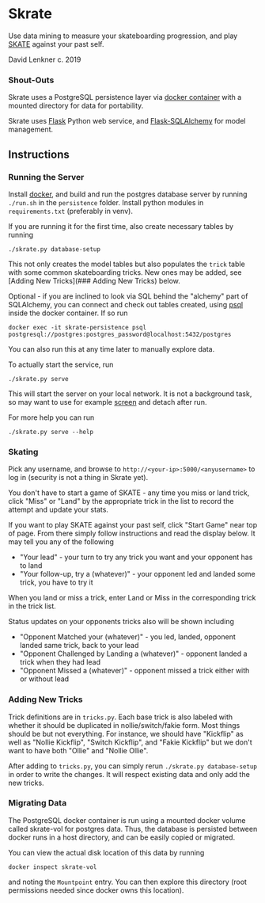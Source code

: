 # Skrate

Use data mining to measure your skateboarding progression, and play
[SKATE](https://en.wikipedia.org/wiki/Game_of_Skate) against your past self.

David Lenkner
c. 2019

### Shout-Outs

Skrate uses a PostgreSQL persistence layer via [docker container](https://hub.docker.com/_/postgres)
with a mounted directory for data for portability.

Skrate uses [Flask](https://www.palletsprojects.com/p/flask/) Python web service, and
[Flask-SQLAlchemy](https://flask-sqlalchemy.palletsprojects.com/en/2.x/) for model management.

## Instructions

### Running the Server

Install [docker](https://docs.docker.com/install/linux/docker-ce/ubuntu/), and build and run the
postgres database server by running `./run.sh` in the `persistence` folder. Install python modules
in `requirements.txt` (preferably in venv).

If you are running it for the first time, also create necessary tables by running

	./skrate.py database-setup

This not only creates the model tables but also populates the `trick` table with some common
skateboarding tricks. New ones may be added, see [Adding New Tricks](### Adding New Tricks) below.

Optional - if you are inclined to look via SQL behind the "alchemy" part of SQLAlchemy, you can connect
and check out tables created, using [psql](http://www.postgresqltutorial.com/install-postgresql/) inside
the docker container. If so run

	docker exec -it skrate-persistence psql postgresql://postgres:postgres_password@localhost:5432/postgres

You can also run this at any time later to manually explore data.

To actually start the service, run

	./skrate.py serve

This will start the server on your local network. It is not a background task, so may want to use
for example [screen](https://linuxize.com/post/how-to-use-linux-screen/) and detach after run.

For more help you can run

	./skrate.py serve --help

### Skating

Pick any username, and browse to `http://<your-ip>:5000/<anyusername>` to log in (security is not a
thing in Skrate yet).

You don't have to start a game of SKATE - any time you miss or land trick, click "Miss" or "Land" by
the appropriate trick in the list to record the attempt and update your stats.

If you want to play SKATE against your past self, click "Start Game" near top of page. From there
simply follow instructions and read the display below. It may tell you any of the following

* "Your lead" - your turn to try any trick you want and your opponent has to land
* "Your follow-up, try a (whatever)" - your opponent led and landed some trick, you have to try it

When you land or miss a trick, enter Land or Miss in the corresponding trick in the trick list.

Status updates on your opponents tricks also will be shown including

* "Opponent Matched your (whatever)" - you led, landed, opponent landed same trick, back to your lead
* "Opponent Challenged by Landing a (whatever)" - opponent landed a trick when they had lead
* "Opponent Missed a (whatever)" - opponent missed a trick either with or without lead
 
### Adding New Tricks

Trick definitions are in `tricks.py`. Each base trick is also labeled with whether it should be
duplicated in nollie/switch/fakie form. Most things should be but not everything. For instance,
we should have "Kickflip" as well as "Nollie Kickflip", "Switch Kickflip", and "Fakie Kickflip"
but we don't want to have both "Ollie" and "Nollie Ollie".

After adding to `tricks.py`, you can simply rerun `./skrate.py database-setup` in order to write
the changes. It will respect existing data and only add the new tricks.

### Migrating Data

The PostgreSQL docker container is run using a mounted docker volume called skrate-vol for postgres
data. Thus, the database is persisted between docker runs in a host directory, and can be easily
copied or migrated.

You can view the actual disk location of this data by running

	docker inspect skrate-vol

and noting the `Mountpoint` entry. You can then explore this directory (root permissions needed
since docker owns this location).
